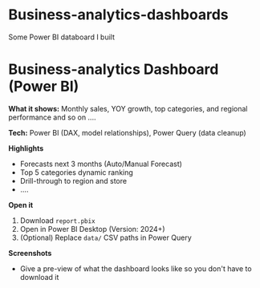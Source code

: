 # Business-analytics-dashboards
Some Power BI databoard I built 

# Business-analytics Dashboard (Power BI)
**What it shows:** Monthly sales, YOY growth, top categories, and regional performance and so on ....

**Tech:** Power BI (DAX, model relationships), Power Query (data cleanup)

**Highlights**
- Forecasts next 3 months (Auto/Manual Forecast)
- Top 5 categories dynamic ranking
- Drill-through to region and store
- ....

**Open it**
1. Download `report.pbix`
2. Open in Power BI Desktop (Version: 2024+)
3. (Optional) Replace `data/` CSV paths in Power Query

**Screenshots**
- Give a pre-view of what the dashboard looks like so you don't have to download it
